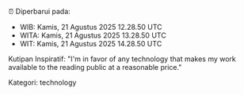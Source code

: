 ⏰ Diperbarui pada:
- WIB: Kamis, 21 Agustus 2025 12.28.50 UTC
- WITA: Kamis, 21 Agustus 2025 13.28.50 UTC
- WIT: Kamis, 21 Agustus 2025 14.28.50 UTC

Kutipan Inspiratif:
"I'm in favor of any technology that makes my work available to the reading public at a reasonable price."


Kategori: technology

